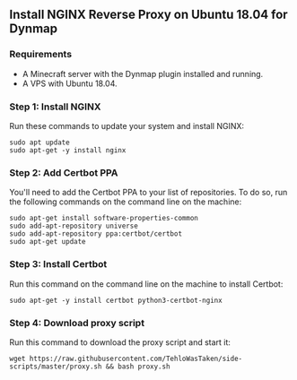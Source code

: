 ## Install NGINX Reverse Proxy on Ubuntu 18.04 for Dynmap

### Requirements
- A Minecraft server with the Dynmap plugin installed and running.
- A VPS with Ubuntu 18.04.


### Step 1: Install NGINX

Run these commands to update your system and install NGINX:

```
sudo apt update
sudo apt-get -y install nginx
```

### Step 2: Add Certbot PPA

You'll need to add the Certbot PPA to your list of repositories. To do so, run the following commands on the command line on the machine:

```
sudo apt-get install software-properties-common
sudo add-apt-repository universe
sudo add-apt-repository ppa:certbot/certbot
sudo apt-get update
```

### Step 3: Install Certbot

Run this command on the command line on the machine to install Certbot:

```
sudo apt-get -y install certbot python3-certbot-nginx
```

### Step 4: Download proxy script

Run this command to download the proxy script and start it:

```
wget https://raw.githubusercontent.com/TehloWasTaken/side-scripts/master/proxy.sh && bash proxy.sh
```
